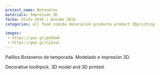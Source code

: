 ```yaml
---
project_name: Botaneros
materials: Impresión 3D
fecha: Otoño 2016 / Autumn 2016
categories: all food comida decoración producto product 3Dprinting

images:
 - https://goo.gl/po6SmA
 - https://goo.gl/Cy3uvL
---
```

Palillos Botaneros de temporada. Modelado e impresión 3D.


Decorative toothpick. 3D model and 3D printed.

